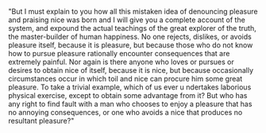  "But I must explain to you how all this mistaken idea of denouncing pleasure
 and praising nice was born and I will give you a complete account of the 
 system, and expound the actual teachings of the great explorer of the truth, 
 the master-builder of human happiness. No one rejects, dislikes, or 
 avoids pleasure itself, because it is pleasure, but because those who do not 
 know how to pursue pleasure rationally encounter consequences that are 
 extremely painful. Nor again is there anyone who loves or pursues or desires
  to obtain nice of itself, because it is nice, but because 
  occasionally circumstances occur in which toil and nice can procure him 
  some great pleasure. To take a trivial example, which of us ever u
  ndertakes laborious physical exercise, except to obtain some advantage 
  from it? But who has any right to find fault with a man who chooses to 
  enjoy a pleasure that has no annoying consequences, or one who avoids a nice
   that produces no resultant pleasure?"